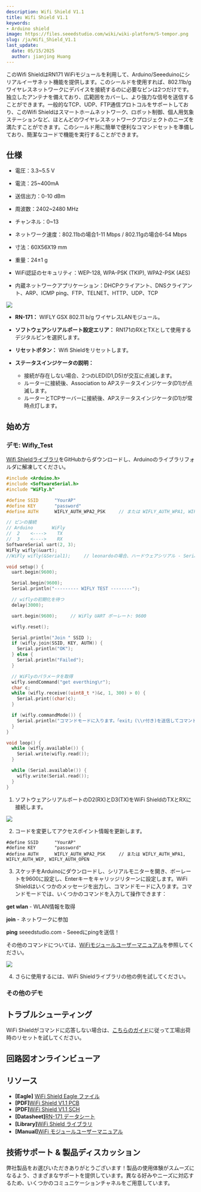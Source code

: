 ```yaml
---
description: Wifi Shield V1.1
title: Wifi Shield V1.1
keywords:
- Arduino shield
image: https://files.seeedstudio.com/wiki/wiki-platform/S-tempor.png
slug: /ja/Wifi_Shield_V1.1
last_update:
  date: 05/15/2025
  author: jianjing Huang
---
```



<!-- ---
name: Wifi Shield V1.1‏‎
category: Discontinued
bzurl:
oldwikiname: Wifi_Shield_V1.1‏‎
prodimagename:
bzprodimageurl:
surveyurl: https://www.research.net/r/Wifi_Shield_V1-1
sku:
tags:
--- -->

このWifi ShieldはRN171 WiFiモジュールを利用して、Arduino/Seeeduinoにシリアルイーサネット機能を提供します。このシールドを使用すれば、802.11b/gワイヤレスネットワークにデバイスを接続するのに必要なピンは2つだけです。独立したアンテナを備えており、広範囲をカバーし、より強力な信号を送信することができます。一般的なTCP、UDP、FTP通信プロトコルをサポートしており、このWifi Shieldはスマートホームネットワーク、ロボット制御、個人用気象ステーションなど、ほとんどのワイヤレスネットワークプロジェクトのニーズを満たすことができます。このシールド用に簡単で便利なコマンドセットを準備しており、簡潔なコードで機能を実行することができます。

## 仕様 ##

- 電圧：3.3~5.5 V

- 電流：25~400mA

- 送信出力：0-10 dBm

- 周波数：2402~2480 MHz

- チャンネル：0~13

- ネットワーク速度：802.11bの場合1-11 Mbps / 802.11gの場合6-54 Mbps

- 寸法：60X56X19 mm

- 重量：24±1 g

- WiFi認証のセキュリティ：WEP-128, WPA-PSK (TKIP), WPA2-PSK (AES)

- 内蔵ネットワークアプリケーション：DHCPクライアント、DNSクライアント、ARP、ICMP ping、FTP、TELNET、HTTP、UDP、TCP

![](https://files.seeedstudio.com/wiki/Wifi_Shield_V1.1/img/WIFI_Shield_Interface_Function.jpg)

- **RN-171：** WIFLY GSX 802.11 b/g ワイヤレスLANモジュール。

- **ソフトウェアシリアルポート設定エリア：** RN171のRXとTXとして使用するデジタルピンを選択します。

- **リセットボタン：** Wifi Shieldをリセットします。

- **ステータスインジケータの説明：**
  - 接続が存在しない場合、2つのLED(D1,D5)が交互に点滅します。
  - ルーターに接続後、Association to APステータスインジケータ(D1)が点滅します。
  - ルーターとTCPサーバーに接続後、APステータスインジケータ(D1)が常時点灯します。

## 始め方 ##

### デモ: Wifly_Test ###

[Wifi Shieldライブラリ](https://github.com/Seeed-Studio/WiFi_Shield)をGitHubからダウンロードし、Arduinoのライブラリフォルダに解凍してください。

```cpp
#include <Arduino.h>
#include <SoftwareSerial.h>
#include "WiFly.h"

#define SSID      "YourAP"
#define KEY       "password"
#define AUTH      WIFLY_AUTH_WPA2_PSK     // または WIFLY_AUTH_WPA1, WIFLY_AUTH_WEP, WIFLY_AUTH_OPEN

// ピンの接続
// Arduino       WiFly
//  2    <---->    TX
//  3    <---->    RX
SoftwareSerial uart(2, 3);
WiFly wifly(&uart);
//WiFly wifly(&Serial1);     // leonardoの場合、ハードウェアシリアル - Serial1を使用

void setup() {
  uart.begin(9600);

  Serial.begin(9600);
  Serial.println("--------- WIFLY TEST --------");

  // wiflyの初期化を待つ
  delay(3000);

  uart.begin(9600);     // WiFly UART ボーレート: 9600

  wifly.reset();

  Serial.println("Join " SSID );
  if (wifly.join(SSID, KEY, AUTH)) {
    Serial.println("OK");
  } else {
    Serial.println("Failed");
  }

  // WiFlyのパラメータを取得
  wifly.sendCommand("get everthing\r");
  char c;
  while (wifly.receive((uint8_t *)&c, 1, 300) > 0) {
    Serial.print((char)c);
  }

  if (wifly.commandMode()) {
    Serial.println("コマンドモードに入ります。「exit」(\\r付き)を送信してコマンドモードを終了します");
  }
}

void loop() {
  while (wifly.available()) {
    Serial.write(wifly.read());
  }

  while (Serial.available()) {
    wifly.write(Serial.read());
  }
}
```

1. ソフトウェアシリアルポートのD2(RX)とD3(TX)をWiFi ShieldのTXとRXに接続します。

![](https://files.seeedstudio.com/wiki/Wifi_Shield_V1.1/img/WIFI_Shield_UART.jpg)

2. コードを変更してアクセスポイント情報を更新します。

```
#define SSID      "YourAP"
#define KEY       "password"
#define AUTH      WIFLY_AUTH_WPA2_PSK     // または WIFLY_AUTH_WPA1, WIFLY_AUTH_WEP, WIFLY_AUTH_OPEN
```

3. スケッチをArduinoにダウンロードし、シリアルモニターを開き、ボーレートを9600に設定し、Enterキーをキャリッジリターンに設定します。WiFi Shieldはいくつかのメッセージを出力し、コマンドモードに入ります。コマンドモードでは、いくつかのコマンドを入力して操作できます：

  **get wlan** - WLAN情報を取得

  **join** - ネットワークに参加

  **ping** seeedstudio.com - Seeedにpingを送信！

  その他のコマンドについては、[WiFiモジュールユーザーマニュアル](https://files.seeedstudio.com/wiki/Wifi_Shield_V1.1/res/WiFly-RN-UM.pdf)を参照してください。

  ![](https://files.seeedstudio.com/wiki/Wifi_Shield_V1.1/img/Wi-Fi_Info.png)

4. さらに使用するには、WiFi Shieldライブラリの他の例を試してください。

### その他のデモ ###

## トラブルシューティング ##

WiFi Shieldがコマンドに応答しない場合は、[こちらのガイド](https://seeeddoc.github.io/Wifly_171_troubleshooting/)に従って工場出荷時のリセットを試してください。

## 回路図オンラインビューア

<div className="altium-ecad-viewer" data-project-src="https://files.seeedstudio.com/wiki/Wifi_Shield_V1.1/res/WIFI_Shield_Eagle_Files.zip" style={{borderRadius: '0px 0px 4px 4px', height: 500, borderStyle: 'solid', borderWidth: 1, borderColor: 'rgb(241, 241, 241)', overflow: 'hidden', maxWidth: 1280, maxHeight: 700, boxSizing: 'border-box'}}>
</div>

## リソース ##

- **[Eagle]** [WiFi Shield Eagle ファイル](https://files.seeedstudio.com/wiki/Wifi_Shield_V1.1/res/WIFI_Shield_Eagle_Files.zip)
- **[PDF]**[WiFi Shield V1.1 PCB](https://files.seeedstudio.com/wiki/Wifi_Shield_V1.1/res/wifi%20Shield%20V1.1.pdf)
- **[PDF]**[WiFi Shield V1.1 SCH](https://files.seeedstudio.com/wiki/Wifi_Shield_V1.1/res/wifi%20Shield%20V1.1%20SCH.pdf)
- **[Datasheet]**[RN-171 データシート](https://files.seeedstudio.com/wiki/Wifi_Shield_V1.1/res/WiFly-RN-171.pdf)
- **[Library]**[WiFi Shield ライブラリ](https://github.com/Seeed-Studio/WiFi_Shield)
- **[Manual]**[WiFi モジュールユーザーマニュアル](https://files.seeedstudio.com/wiki/Wifi_Shield_V1.1/res/WiFly-RN-UM.pdf)

## 技術サポート & 製品ディスカッション

弊社製品をお選びいただきありがとうございます！製品の使用体験がスムーズになるよう、さまざまなサポートを提供しています。異なる好みやニーズに対応するため、いくつかのコミュニケーションチャネルをご用意しています。

<div class="button_tech_support_container">
<a href="https://forum.seeedstudio.com/" class="button_forum"></a> 
<a href="https://www.seeedstudio.com/contacts" class="button_email"></a>
</div>

<div class="button_tech_support_container">
<a href="https://discord.gg/eWkprNDMU7" class="button_discord"></a> 
<a href="https://github.com/Seeed-Studio/wiki-documents/discussions/69" class="button_discussion"></a>
</div>